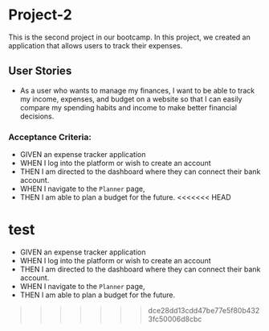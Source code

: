 # Project-2

This is the second project in our bootcamp. In this project, we created an application that allows users to track their expenses.

## User Stories

* As a user who wants to manage my finances, I want to be able to track my income, expenses, and budget on a website so that I can easily compare my spending habits and income to make better financial decisions.

### Acceptance Criteria:

* GIVEN an expense tracker application
* WHEN I log into the platform or wish to create an account
* THEN I am directed to the dashboard where they can connect their bank account.
* WHEN I navigate to the `Planner` page,
* THEN I am able to plan a budget for the future.
<<<<<<< HEAD


test
=======
* GIVEN an expense tracker application
* WHEN I log into the platform or wish to create an account
* THEN I am directed to the dashboard where they can connect their bank account.
* WHEN I navigate to the `Planner` page,
* THEN I am able to plan a budget for the future.
>>>>>>> dce28dd13cdd47be77e5f80b4323fc50006d8cbc
